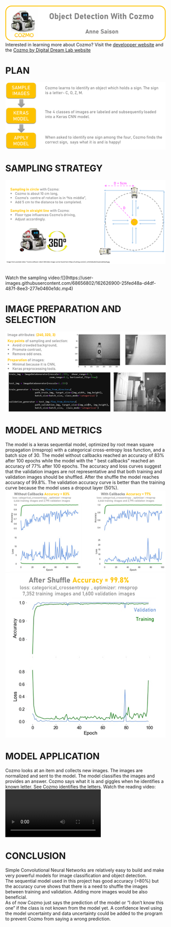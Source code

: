 ![](04_Documentation/Images/COZMO_Title.png)
<br>
Interested in learning more about Cozmo? Visit the [developper website](https://developer.anki.com/)   and the [Cozmo by Digital Dream Lab website](https://www.digitaldreamlabs.com/pages/cozmo)
<br>

# PLAN

![.](04_Documentation/Images/plan.png)
<br>

# SAMPLING STRATEGY

![](04_Documentation/Images/samplingstrategy.png)

<br>
Watch the sampling video:![](https://user-images.githubusercontent.com/68656802/162626900-25fed48a-d4df-487f-8ee3-277e0460e1dc.mp4)


# IMAGE PREPARATION AND SELECTION

![](04_Documentation/Images/imageselection.png)

# MODEL AND METRICS
The model is a keras sequential model, optimized by root mean square propagation (rmsprop) with a categorical cross-entropy loss function, and a batch size of 30. The model without callbacks reached an accuracy of 83% after 100 epochs while the model with the “ best callbacks” reached an accuracy of 77% after 100 epochs. The accuracy and loss curves suggest that the validation images are not representative and that both training and validation images should be shuffled. After the shuffle the model reaches accuracy of 99.8%. The validation accuracy curve is better than the training curve because the model uses a dropout layer (50%).
![](04_Documentation/Images/Metrics.png)
![](04_Documentation/Images/Modelshufflesmall.png)



# MODEL APPLICATION
Cozmo looks at an item and collects new images. The images are normalized and sent to the model. The model classifies the images and provides an answer. Cozmo says what it is and giggles when he identifies a known letter. 
See Cozmo identifies the letters.
Watch the reading video: ![](https://user-images.githubusercontent.com/68656802/162626956-638d79b7-8939-4e4f-9ec6-fc4a1f6990a1.mp4)


# CONCLUSION
Simple Convolutional Neural Networks are relatively easy to build and make very powerful models for image classification and object detection.
<br>
The sequential model used in this project has good accuracy (>80%) but the accuracy curve shows that there is a need to shuffle the images between training and validation. Adding more images would be also beneficial.
<br>
As of now Cozmo just says the prediction of the model or “I don’t know this one” if the class is not known from the model yet. A confidence level using the model uncertainty and data uncertainty could be added to the program to prevent Cozmo from saying a wrong prediction.
